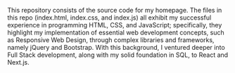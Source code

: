 This repository consists of the source code for my homepage. The files in this repo (index.html, index.css, and index.js) all exhibit my successful experience in programming HTML, CSS, and JavaScript; specifically, they highlight my implementation of essential web development concepts, such as Responsive Web Design, through complex libraries and frameworks, namely jQuery and Bootstrap. With this background, I ventured deeper into Full Stack development, along with my solid foundation in SQL, to React and Next.js.
